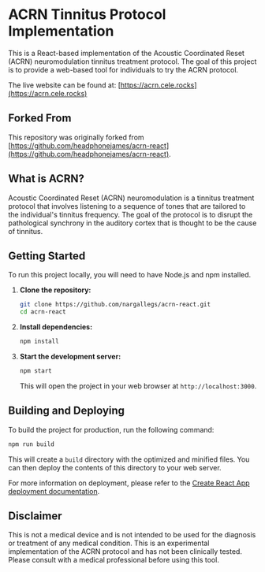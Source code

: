 # ACRN Tinnitus Protocol Implementation

This is a React-based implementation of the Acoustic Coordinated Reset (ACRN) neuromodulation tinnitus treatment protocol. The goal of this project is to provide a web-based tool for individuals to try the ACRN protocol.

The live website can be found at: [https://acrn.cele.rocks](https://acrn.cele.rocks)

## Forked From

This repository was originally forked from [https://github.com/headphonejames/acrn-react](https://github.com/headphonejames/acrn-react).

## What is ACRN?

Acoustic Coordinated Reset (ACRN) neuromodulation is a tinnitus treatment protocol that involves listening to a sequence of tones that are tailored to the individual's tinnitus frequency. The goal of the protocol is to disrupt the pathological synchrony in the auditory cortex that is thought to be the cause of tinnitus.

## Getting Started

To run this project locally, you will need to have Node.js and npm installed.

1.  **Clone the repository:**
    ```bash
    git clone https://github.com/nargallegs/acrn-react.git
    cd acrn-react
    ```

2.  **Install dependencies:**
    ```bash
    npm install
    ```

3.  **Start the development server:**
    ```bash
    npm start
    ```
    This will open the project in your web browser at `http://localhost:3000`.

## Building and Deploying

To build the project for production, run the following command:

```bash
npm run build
```

This will create a `build` directory with the optimized and minified files. You can then deploy the contents of this directory to your web server.

For more information on deployment, please refer to the [Create React App deployment documentation](https://facebook.github.io/create-react-app/docs/deployment).

## Disclaimer

This is not a medical device and is not intended to be used for the diagnosis or treatment of any medical condition. This is an experimental implementation of the ACRN protocol and has not been clinically tested. Please consult with a medical professional before using this tool.